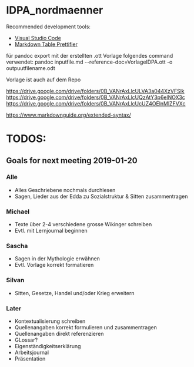 # IDPA_nordmaenner
Recommended development tools:
- [Visual Studio Code](https://code.visualstudio.com/download)
- [Markdown Table Prettifier](https://marketplace.visualstudio.com/items?itemName=darkriszty.markdown-table-prettify)

für pandoc export mit der erstellten .ott Vorlage folgendes command verwendet:
pandoc inputfile.md  --reference-doc=VorlageIDPA.ott -o outpuutfilename.odt

Vorlage ist auch auf dem Repo

https://drive.google.com/drive/folders/0B_VANrAxLlcULVA3a044XzVFSlk
https://drive.google.com/drive/folders/0B_VANrAxLlcUQzAtY3p6elNOX3c
https://drive.google.com/drive/folders/0B_VANrAxLlcUcUZ4OElnMlZFVXc


https://www.markdownguide.org/extended-syntax/

# TODOS:
## Goals for next meeting 2019-01-20
### Alle
- Alles Geschriebene nochmals durchlesen
- Sagen, Lieder aus der Edda zu Sozialstruktur & Sitten zusammentragen

### Michael
- Texte über 2-4 verschiedene grosse Wikinger schreiben
- Evtl. mit Lernjournal beginnen

### Sascha
- Sagen in der Mythologie erwähnen
- Evtl. Vorlage korrekt formatieren

### Silvan
- Sitten, Gesetze, Handel und/oder Krieg erweitern

### Later
- Kontextualisierung schreiben
- Quellenangaben korrekt formulieren und zusammentragen
- Quellenangaben direkt referenzieren
- GLossar?
- Eigenständigkeitserklärung
- Arbeitsjournal
- Präsentation


